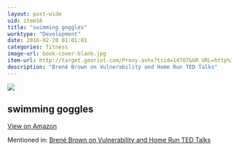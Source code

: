 ```yaml
---
layout: post-wide
uid: item16
title: "swimming goggles"
worktype: "Development"
date: 2016-02-20 01:01:01
categories: fitness
image-url: book-cover-blank.jpg
item-url: http://target.georiot.com/Proxy.ashx?tsid=14707&GR_URL=http%3A%2F%2Fwww.amazon.com%2FAqua-Sphere-Kaiman-Swimming-Goggles%2Fdp%2FB00HQL9AEI%2F
description: "Brené Brown on Vulnerability and Home Run TED Talks"
---
```

<a href="http://target.georiot.com/Proxy.ashx?tsid=14707&GR_URL=http%3A%2F%2Fwww.amazon.com%2FAqua-Sphere-Kaiman-Swimming-Goggles%2Fdp%2FB00HQL9AEI%2F" target="blank"><img src="../../../../img/thumbs/book-cover-blank.jpg" class="prod-img"></a>
<h2>swimming goggles</h2>
<p><a class="btn btn-primary" href="http://target.georiot.com/Proxy.ashx?tsid=14707&GR_URL=http%3A%2F%2Fwww.amazon.com%2FAqua-Sphere-Kaiman-Swimming-Goggles%2Fdp%2FB00HQL9AEI%2F" target="blank">View on Amazon</a><p>
<p>Mentioned in: <a href="http://fourhourworkweek.com/2015/08/28/brene-brown-on-vulnerability-and-home-run-ted-talks/" target="blank">Brené Brown on Vulnerability and Home Run TED Talks</a></p>
